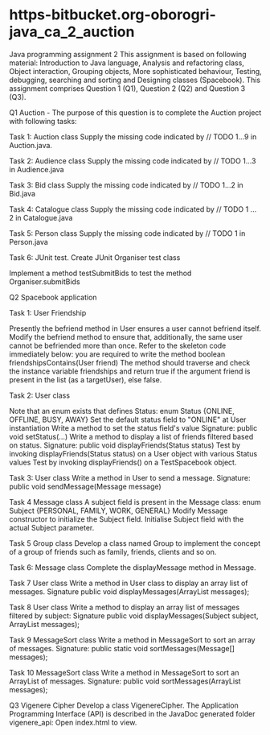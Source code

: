 # https-bitbucket.org-oborogri-java_ca_2_auction
Java programming assignment 2
This assignment is based on following material: Introduction to Java language, Analysis and refactoring class, Object interaction, 
Grouping objects, More sophisticated behaviour, Testing, debugging, searching and sorting and Designing classes (Spacebook).
This assignment comprises Question 1 (Q1), Question 2 (Q2) and Question 3 (Q3).

Q1 Auction - The purpose of this question is to complete the Auction project with following tasks:

Task 1: Auction class
Supply the missing code indicated by // TODO 1...9 in Auction.java.

Task 2: Audience class
Supply the missing code indicated by // TODO 1...3 in Audience.java

Task 3: Bid class
Supply the missing code indicated by // TODO 1...2 in Bid.java

Task 4: Catalogue class
Supply the missing code indicated by // TODO 1 ... 2 in Catalogue.java

Task 5: Person class
Supply the missing code indicated by // TODO 1 in Person.java

Task 6: JUnit test. Create JUnit Organiser test class

Implement a method testSubmitBids
to test the method Organiser.submitBids

Q2 Spacebook application

Task 1: User Friendship

Presently the befriend method in User ensures a user cannot befriend itself.
Modify the befriend method to ensure that, additionally, the same user cannot be befriended more than once.
Refer to the skeleton code immediately below: you are required to write the method boolean friendshipsContains(User friend)
The method should traverse and check the instance variable friendships and return true if the argument friend is present in the list (as a targetUser), else false.

Task 2: User class

Note that an enum exists that defines Status: enum Status {ONLINE, OFFLINE, BUSY, AWAY}
Set the default status field to "ONLINE" at User instantiation
Write a method to set the status field's value
Signature: public void setStatus(...)
Write a method to display a list of friends filtered based on status. Signature: public void displayFriends(Status status)
Test by invoking displayFriends(Status status) on a User object with various Status values
Test by invoking displayFriends() on a TestSpacebook object.

Task 3: User class
Write a method in User to send a message. Signature: public void sendMessage(Message message)

Task 4 Message class
A subject field is present in the Message class: enum Subject {PERSONAL, FAMILY, WORK, GENERAL}
Modify Message constructor to initialize the Subject field.
Initialise Subject field with the actual Subject parameter.

Task 5 Group class
Develop a class named Group to implement the concept of a group of friends such as family, friends, clients and so on.

Task 6: Message class
Complete the displayMessage method in Message. 

Task 7 User class
Write a method in User class to display an array list of messages. Signature public void displayMessages(ArrayList<Message> messages);

Task 8 User class
Write a method to display an array list of messages filtered by subject:
Signature public void displayMessages(Subject subject, ArrayList<Message> messages);

Task 9 MessageSort class
Write a method in MessageSort to sort an array of messages.
Signature: public static void sortMessages(Message[] messages);

Task 10 MessageSort class
Write a method in MessageSort to sort an ArrayList of messages.
Signature: public void sortMessages(ArrayList<Message> messages);

Q3 Vigenere Cipher
Develop a class VigenereCipher. The Application Programming Interface (API) is described in the JavaDoc generated folder vigenere_api: Open index.html to view.
